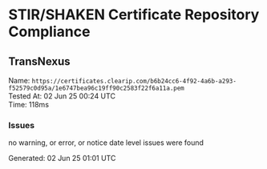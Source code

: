 # STIR/SHAKEN Certificate Repository Compliance

## TransNexus

Name: `https://certificates.clearip.com/b6b24cc6-4f92-4a6b-a293-f52579c0d95a/1e6747bea96c19ff90c2583f22f6a11a.pem`\
Tested At: 02 Jun 25 00:24 UTC\
Time: 118ms

### Issues

no warning, or error, or notice date level issues were found

Generated: 02 Jun 25 01:01 UTC